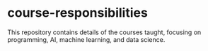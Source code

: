 # course-responsibilities
This repository contains details of the courses taught, focusing on programming, AI, machine learning, and data science.
